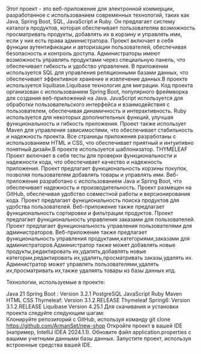 Этот проект - это веб-приложение для электронной коммерции, разработанное с использованием современных технологий, таких
как Java, Spring Boot, SQL, JavaScript и Ruby. Он предлагает систему каталога продуктов, которая обеспечивает
пользователям возможность просматривать продукты, добавлять их в корзину и управлять ими, если у них есть права
администратора. Проект включает в себя функции аутентификации и авторизации пользователей, обеспечивая безопасность и
контроль доступа. Администраторы имеют возможность управлять продуктами через специальную панель, что обеспечивает
гибкость и удобство управления. В приложении используется SQL для управления реляционными базами данных, что
обеспечивает эффективное хранение и извлечение данных.В проекте используется liquibase.Liquibase технология для миграции.
Код проекта организован с использованием Spring Boot, популярного
фреймворка для создания веб-приложений на Java. JavaScript используется для обработки пользовательского интерфейса и
взаимодействия с пользователем, обеспечивая динамичность и интерактивность. Ruby используется для некоторых
дополнительных функций, улучшая функциональность и гибкость приложения. Проект также использует Maven для управления
зависимостями, что обеспечивает стабильность и надежность проекта. Все страницы приложения разработаны с использованием
HTML и CSS, что обеспечивает приятный и интуитивно понятный дизайн.В проекте используется шаблонизатор. THYMELEAF Проект включает в себя тесты для проверки
функциональности и надежности кода, что обеспечивает качество и надежность приложения. Проект предлагает
функциональность корзины покупок, позволяя пользователям добавлять товары и управлять ими. Веб-приложение разработано с
использованием Java и Spring Boot, что обеспечивает надежность и производительность. Проект размещен на GitHub,
обеспечивая удобство совместной работы и версионирования кода. Проект предлагает функциональность поиска продуктов для
удобства пользователей. Веб-приложение также предлагает функциональность сортировки и фильтрации продуктов. Проект
предлагает функциональность управления заказами для пользователей. Проект предлагает функциональность управления пользователями для администраторов.
Веб-приложение также предлагает функциональность управления продуктами,категориями,заказами для администраторов.Администратор также
может добавлять новые продукты,редактировать их,удалять,добавлять новые категории,редактировать их,удалять,просматривать заказы,удалять их.
Администратор может управлять пользователями,удалять их,просматривать их,также удаляять товары из базы данных итд.

Технологии, используемые в проекте:  


Java 21
Spring Boot : Version 3.2.1
PostgreSQL
JavaScript
Ruby
Maven
HTML
CSS
Thymeleaf: Version 3.1.2.RELEASE
Thymeleaf Spring6: Version 3.1.2.RELEASE
Liquibase  Version 4.25.1
Для скачивания и установки проекта следуйте следующим шагам:  
Клонируйте репозиторий с GitHub, используя команду git clone https://github.com/ArmanSet/new-shop 
Откройте проект в вашей IDE (например, IntelliJ IDEA 2024.1.1).
Обновите файл application.properties с вашими учетными данными базы данных.
Запустите проект, используя встроенные средства вашей IDE.